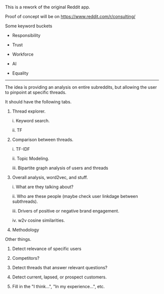 This is a rework of the original Reddit app.

Proof of concept will be on https://www.reddit.com/r/consulting/

Some keyword buckets

- Responsibility

- Trust

- Workforce

- AI

- Equality

****

The idea is providing an analysis on entire subreddits, but allowing the user to pinpoint at specific threads.

It should have the following tabs.

1. Thread explorer.

    i. Keyword search. 
    
    ii. TF

2. Comparison between threads.

    i. TF-IDF
    
    ii. Topic Modeling.
    
    iii. Bipartite graph analysis of users and threads

3. Overall analysis, word2vec, and stuff.  

    i. What are they talking about?
    
    ii. Who are these people (maybe check user linkdage between subthreads).
    
    iii. Drivers of positive or negative brand engagement.
    
    iv. w2v cosine similarities.
    
4. Methodology

Other things.

1. Detect relevance of specific users

2. Competitors?

3. Detect threads that answer relevant questions? 

4. Detect current, lapsed, or prospect customers.

5. Fill in the "I think...", "In my experience...", etc.

